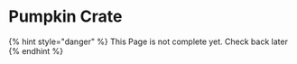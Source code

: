 # Pumpkin Crate

{% hint style="danger" %}
This Page is not complete yet. Check back later
{% endhint %}

